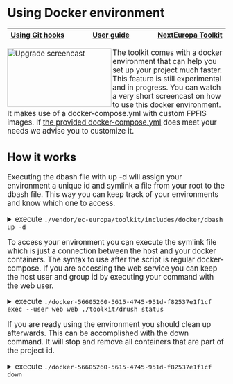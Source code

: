 # Using Docker environment

<big><table><thead><tr><th nowrap> [Using Git hooks](./git-hooks.md#using-git-hooks) </th><th width="100%" align="center"> [User guide](../README.md#user-guide) </th><th nowrap> [NextEuropa Toolkit](../README.md#nexteuropa-toolkit) </th></tr></thead></table>

<a href="http://www.youtube.com/watch?feature=player_embedded&v=cwGZilB3BjQ
" target="_blank"><img src="http://img.youtube.com/vi/cwGZilB3BjQ/0.jpg" 
alt="Upgrade screencast" width="240" height="135" align="left" /></a>

The toolkit comes with a docker environment that can help you set up your project
much faster. This feature is still experimental and in progress. You can watch a
very short screencast on how to use this docker environment. It makes use of a
docker-compose.yml with custom FPFIS images. If
[the provided docker-compose.yml](../includes/docker/docker-compose.yml)
does meet your needs we advise you to customize it.

## How it works

Executing the dbash file with up -d will assign your environment a unique id and
symlink a file from your root to the dbash file. This way you can keep track of
your environments and know which one to access.

<details><summary>execute <code>./vendor/ec-europa/toolkit/includes/docker/dbash up -d</code></summary><p>

```
Creating network "5660526056154745951df82537e1f1cf_default" with the default driver
Creating 5660526056154745951df82537e1f1cf_mysql_1 ...
Creating 5660526056154745951df82537e1f1cf_mysql_1
Creating 5660526056154745951df82537e1f1cf_selenium_1 ...
Creating 5660526056154745951df82537e1f1cf_solr_1 ...
Creating 5660526056154745951df82537e1f1cf_solr_1
Creating 5660526056154745951df82537e1f1cf_selenium_1 ... done
Creating 5660526056154745951df82537e1f1cf_web_1 ...
Creating 5660526056154745951df82537e1f1cf_web_1 ... done
```
</p></details>

To access your environment you can execute the symlink file which is just a
connection between the host and your docker containers. The syntax to use after
the script is regular docker-compose. If you are accessing the web service you
can keep the host user and group id by executing your command with the web user.

<details><summary>execute <code>./docker-56605260-5615-4745-951d-f82537e1f1cf exec --user web web ./toolkit/drush status</code></summary><p>

```
 PHP executable         :  /usr/bin/php
 PHP configuration      :  /etc/php.ini
 PHP OS                 :  Linux
 Drush script           :  /home/user/ec-europa/toolkit/vendor/drush/drush/drush.php
 Drush version          :  8.0.5
 Drush temp directory   :  /tmp
 Drush configuration    :
 Drush alias files      :
```
</p></details>

If you are ready using the environment you should clean up afterwards. This can
be accomplished with the down command. It will stop and remove all containers
that are part of the project id.

<details><summary>execute <code>./docker-56605260-5615-4745-951d-f82537e1f1cf down</code></summary><p>

```
Stopping 5660526056154745951df82537e1f1cf_web_1 ... done
Stopping 5660526056154745951df82537e1f1cf_selenium_1 ... done
Stopping 5660526056154745951df82537e1f1cf_solr_1 ... done
Removing 5660526056154745951df82537e1f1cf_web_1 ... done
Removing 5660526056154745951df82537e1f1cf_selenium_1 ... done
Removing 5660526056154745951df82537e1f1cf_solr_1 ... done
Removing 5660526056154745951df82537e1f1cf_mysql_1 ... done
Removing network 5660526056154745951df82537e1f1cf_default
```
</p></details>
